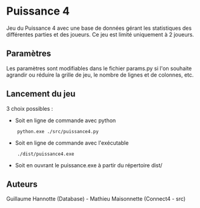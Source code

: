# Puissance 4
Jeu du Puissance 4 avec une base de données gérant les statistiques des différentes parties et des joueurs.
Ce jeu est limité uniquement à 2 joueurs.

## Paramètres
Les paramètres sont modifiables dans le fichier params.py si l'on souhaite 
agrandir ou réduire la grille de jeu, le nombre de lignes et de colonnes, etc.

## Lancement du jeu
3 choix possibles : 
* Soit en ligne de commande avec python
```
    python.exe ./src/puissance4.py
```
* Soit en ligne de commande avec l'exécutable
```
    ./dist/puissance4.exe
```
* Soit en ouvrant le puissance.exe à partir du répertoire dist/

## Auteurs
Guillaume Hannotte (Database) - Mathieu Maisonnette (Connect4 - src)
